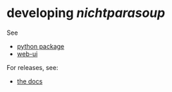 # developing _nichtparasoup_

See 
* [python package](nichtparasoup/index.md)
* [web-ui](web-ui/index.md)

For releases, see:
* [the docs](release.md)
